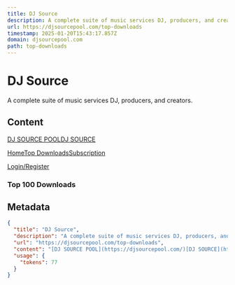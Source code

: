 ```yaml
---
title: DJ Source
description: A complete suite of music services DJ, producers, and creators.
url: https://djsourcepool.com/top-downloads
timestamp: 2025-01-20T15:43:17.857Z
domain: djsourcepool.com
path: top-downloads
---
```


# DJ Source


A complete suite of music services DJ, producers, and creators.


## Content

[DJ SOURCE POOL](https://djsourcepool.com/)[DJ SOURCE](https://djsourcepool.com/)

[Home](https://djsourcepool.com/)[Top Downloads](https://djsourcepool.com/top-downloads)[Subscription](https://djsourcepool.com/subscription)

[Login/Register](https://djsourcepool.com/login)

### Top 100 Downloads

## Metadata

```json
{
  "title": "DJ Source",
  "description": "A complete suite of music services DJ, producers, and creators.",
  "url": "https://djsourcepool.com/top-downloads",
  "content": "[DJ SOURCE POOL](https://djsourcepool.com/)[DJ SOURCE](https://djsourcepool.com/)\n\n[Home](https://djsourcepool.com/)[Top Downloads](https://djsourcepool.com/top-downloads)[Subscription](https://djsourcepool.com/subscription)\n\n[Login/Register](https://djsourcepool.com/login)\n\n### Top 100 Downloads",
  "usage": {
    "tokens": 77
  }
}
```
